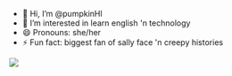 - 👋 Hi, I’m @pumpkinHl
- 👀 I’m interested in learn english 'n technology
- 😄 Pronouns: she/her
- ⚡ Fun fact: biggest fan of sally face 'n creepy histories

<!---
pumpkinHl/pumpkinHl is a ✨ special ✨ repository because its `README.md` (this file) appears on your GitHub profile.
You can click the Preview link to take a look at your changes.
--->


![](https://media1.tenor.com/m/Vf5Qmjen2IgAAAAd/extra%C3%B1omundodejack.gif)
